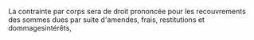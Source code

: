 La contrainte par corps sera de droit prononcée pour
les recouvrements des sommes dues par suite d'amendes, frais,
restitu­tions et dommagesintérêts,